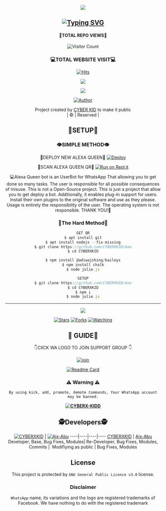 <div align="center">
  <p align="center">
<img src=https://te.legra.ph/file/d67d3a921e34cdfe9d575.jpg >
</p>

## [![Typing SVG](https://readme-typing-svg.herokuapp.com?font=Rockstar-ExtraBold&color=F33A6A&lines=WELCOME+TO+CYBERXKID+WA+BOT+REPO;CREATED+BY+CYBER+KID;THIS+IS+A+USERBOT+PRIVATE+AND+PUBLIC+BOT;WITH+MORE+FEATHERS)](https://git.io/typing-svg)

 </a>
</p>

#### 💋TOTAL REPO VIEWS💋
![Visitor Count](https://profile-counter.glitch.me/terror-boy/count.svg)
  
### 💻TOTAL WEBSITE VISIT💻
  [![Hits](https://hits.seeyoufarm.com/api/count/incr/badge.svg?url=https%3A%2F%2Fwhitedevil-bot.yolasite.com&count_bg=%2379C83D&title_bg=%23030303&icon=webauthn.svg&icon_color=%23FFFAFA&title=WEBSITE+VISITORS&edge_flat=false)](https://whitedevil-bot.yolasite.com)


<div align="center">
  <p align="center">
<img src=https://te.legra.ph/file/4aa16871f1c6644196856.jpg>
</p>

<img src=https://te.legra.ph/file/8f3e97d9a195167ab2c30.jpg>
</p>


  <p align="center">
<a href="https:"><img title="Author" src="https://img.shields.io/badge/Author--Cyberthesh/CYBERXKID?color=blue&style=for-the-badge&logo=whatsapp"></a>
</p>
</div>
<p align="center">
Project created by <a href="https://github.com/CYBERXKID">CYBER KID</a> to make it public
    <br>
       | © |
        Reserved |
    <br> 
</p>

## 🤖SETUP🤖
<div align="center"> 


  ### 👁SIMPLE METHOD👁
  💋DEPLOY NEW ALEXA QUEEN💋
[![Deploy](https://www.herokucdn.com/deploy/button.svg)](https://heroku.com/deploy?template=https://github.com/CYBERXKID/Axe.git)



  📱SCAN ALEXA QUEEN QR📱
[![Run on Repl.it](https://repl.it/badge/github/quiec/whatsAlfa)](https://replit.com/@ABUOP1/AMRU-SER-QR?v=1)
  


💻Alexa Queen bot is an UserBot for WhatsApp That allowing you to get done so many tasks.
The user is responsible for all possible consequences of misuse.
This is not a Open-Source project. This is just a project that allow you to get deploy a bot.
Additionally, it enables plug-in support for users.
Install their own plugins to the original software and use as they please.
Usage is entirely the responsibility of the user. The operating system is not responsible.
THANK YOU!🙏

### 🤒The Hard Method🤒
```js
GET QR
$ apt install git
$ apt install nodejs --fix-missing
$ git clone https://github.com/CYBERXKID/Axe
$ cd CYBERXKID

$ npm install @adiwajshing/baileys
$ npm install chalk
$ node julie.js
```
      
```js
SETUP
$ git clone https://github.com/CYBERXKID/Axe
$ cd CYBERXKID
$ npm i
$ node julie.js
```

----

  <p align="center">
  <a href="https://github.com/CYBERXKID/Axe">
    
<a href="https://github.com/CYBERXKIDmHere's an 🅰🅿🅿 to type 𝓬𝓸𝓸𝓵 f͜o͜n͜t͜s͜ - https://fonts.easylife.studio/followers">
<img src="https://img.shields.io/github/repo-size/cyberchekuthan/Kaztroserv1_v2?color=green&label=Repo%20total%20size&style=plastic">
<p align="center">
<a href="https://github.com/CYBERXKID/followers"
<img title="Followers" src="https://img.shields.io/github/followers/Aj-fx?color=blue&style=flat-square"></a>
<a href="https://github.com/CYBERXKID/Axe/stargazers/"><img title="Stars" src="https://img.shields.io/github/stars/CYBERXKID/Axe?mHere's an 🅰🅿🅿 to type 𝓬𝓸𝓸𝓵 f͜o͜n͜t͜s͜ - https://fonts.easylife.studio?color=blue&style=flat-square"></a>
<a href="https://github.com/CYBERXKID/Axe/network/members"><img title="Forks" src="https://img.shields.io/github/forks/CYBERXKID/Ace?color=blue&style=flat-square"></a>
<a href="https://github.com/CYBERXKID/Axe/watchers"><img title="Watching" src="https://img.shields.io/github/watchers/CYBERXKID/Axe?labeAMRUers&color=blue&style=flat-square"></a>
</p>

## 💋 GUIDE💋
👇ClICK WA LOGO TO JOIN SUPPORT GROUP 👇
    <br>
<br>
  [![join](https://github.com/Alien-alfa/PublicBot/blob/main/wlogo.svg.png)](https://chat.whatsapp.com/Gv3CdQTRQ3Z0UcArqhD3IB )
  <div align="center">
       
  [![Readme Card](https://github-readme-stats.vercel.app/api/pin/?username=CYBERXKIDR&repo=CYBER-kidd&theme=nightowl)](https://github.com/CYBERXKID/Axe)
  </div>
    
### ⚠ Warning ⚠

```
By using kick, add, promote, demote Commands, Your WhatsApp account may be banned.

```
**[![CYBERX-KIDD](https://raw.githubusercontent.com/rodrigograca31/rodrigograca31/master/matrix.svg)](http://wa.me/27638196983?text=Can%20you%20help%20bro)**

## 🕵Developers🕵
  <div align="center">
    
  [![CYBERXKID](https://github.com/CYBERXKID.png?size=100)](https://github.com/CYBERXKID) | [![Ajx-Abu](https://github.com/Ajx-Abu.png?size=100)](https://github.com/Ajx-Abu) 
----|----|----|----
[CYBERXKID](https://github.com/CYBERXKID) | [Ajx-Abu](https://github.com/Ajx-Abu)
Developer, Base, Bug Fixes, Modules| Re-Developer, Bug Fixes, Modules, Commits |  Modifiying  as   public | Bug Fixes, Modules 
  </div>
    


## License
This project is protected by `GNU General Public Licence v3.0` license.

### Disclaimer
`WhatsApp` name, its variations and the logo are registered trademarks of Facebook. We have nothing to do with the registered trademark
